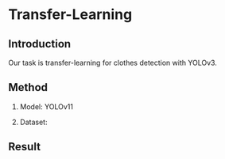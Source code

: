 # Transfer-Learning
## Introduction
Our task is transfer-learning for clothes detection with YOLOv3.

## Method
1. Model: YOLOv11
   
2. Dataset: 

## Result
